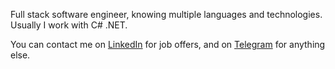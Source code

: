 Full stack software engineer, knowing multiple languages and technologies. Usually I work with C# .NET.

You can contact me on [LinkedIn](https://www.linkedin.com/in/alexlogvin/) for job offers, and on [Telegram](https://t.me/alex_logvin) for anything else.
